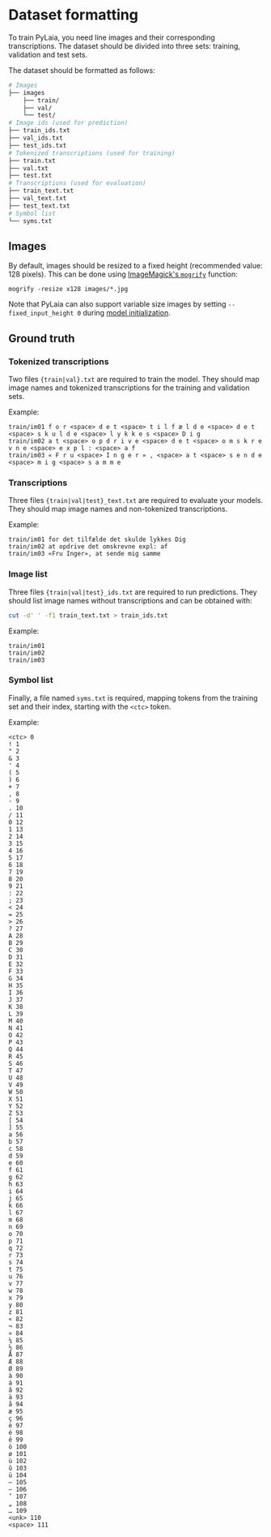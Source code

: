 # Dataset formatting

To train PyLaia, you need line images and their corresponding transcriptions. The dataset should be divided into three sets: training, validation and test sets.

The dataset should be formatted as follows:
```bash
# Images
├── images
    ├── train/
    ├── val/
    └── test/
# Image ids (used for prediction)
├── train_ids.txt
├── val_ids.txt
├── test_ids.txt
# Tokenized transcriptions (used for training)
├── train.txt
├── val.txt
├── test.txt
# Transcriptions (used for evaluation)
├── train_text.txt
├── val_text.txt
├── test_text.txt
# Symbol list
└── syms.txt
```

## Images

By default, images should be resized to a fixed height (recommended value: 128 pixels). This can be done using [ImageMagick's `mogrify`](https://imagemagick.org/script/mogrify.php) function:
```
mogrify -resize x128 images/*.jpg
```

Note that PyLaia can also support variable size images by setting `--fixed_input_height 0` during [model initialization](../initialization/index.md).


## Ground truth

### Tokenized transcriptions

Two files `{train|val}.txt` are required to train the model. They should map image names and tokenized transcriptions for the training and validation sets.

Example:

```text title="train.txt"
train/im01 f o r <space> d e t <space> t i l f æ l d e <space> d e t <space> s k u l d e <space> l y k k e s <space> D i g
train/im02 a t <space> o p d r i v e <space> d e t <space> o m s k r e v n e <space> e x p l : <space> a f
train/im03 « F r u <space> I n g e r » , <space> a t <space> s e n d e <space> m i g <space> s a m m e
```

### Transcriptions

Three files `{train|val|test}_text.txt` are required to evaluate your models. They should map image names and non-tokenized transcriptions.

Example:
```text title="train_text.txt"
train/im01 for det tilfælde det skulde lykkes Dig
train/im02 at opdrive det omskrevne expl: af
train/im03 «Fru Inger», at sende mig samme
```

### Image list

Three files `{train|val|test}_ids.txt` are required to run predictions. They should list image names without transcriptions and can be obtained with:
```bash
cut -d' ' -f1 train_text.txt > train_ids.txt
```

Example:
```text title="train_ids.txt"
train/im01
train/im02
train/im03
```

### Symbol list

Finally, a file named `syms.txt` is required, mapping tokens from the training set and their index, starting with the `<ctc>` token.

Example:

```text title="syms.txt"
<ctc> 0
! 1
" 2
& 3
' 4
( 5
) 6
+ 7
, 8
- 9
. 10
/ 11
0 12
1 13
2 14
3 15
4 16
5 17
6 18
7 19
8 20
9 21
: 22
; 23
< 24
= 25
> 26
? 27
A 28
B 29
C 30
D 31
E 32
F 33
G 34
H 35
I 36
J 37
K 38
L 39
M 40
N 41
O 42
P 43
Q 44
R 45
S 46
T 47
U 48
V 49
W 50
X 51
Y 52
Z 53
[ 54
] 55
a 56
b 57
c 58
d 59
e 60
f 61
g 62
h 63
i 64
j 65
k 66
l 67
m 68
n 69
o 70
p 71
q 72
r 73
s 74
t 75
u 76
v 77
w 78
x 79
y 80
z 81
« 82
¬ 83
» 84
¼ 85
½ 86
Å 87
Æ 88
Ø 89
à 90
á 91
â 92
ä 93
å 94
æ 95
ç 96
è 97
é 98
ê 99
ö 100
ø 101
ù 102
û 103
ü 104
– 105
— 106
’ 107
„ 108
… 109
<unk> 110
<space> 111
```
